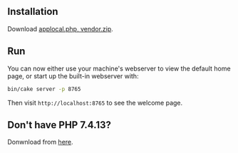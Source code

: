 ## Installation

Download [applocal.php, vendor.zip](https://1drv.ms/u/s!Ahi0f9ywcoi7gXbiHYNOsHnnxJIN?e=49nFw9).


## Run
You can now either use your machine's webserver to view the default home page, or start
up the built-in webserver with:

```bash
bin/cake server -p 8765
```

Then visit `http://localhost:8765` to see the welcome page.


## Don't have PHP 7.4.13?
Donwnload from [here](https://sourceforge.net/projects/xampp/files/XAMPP%20Windows/7.4.13/xampp-portable-windows-x64-7.4.13-1-VC15.zip/download).
